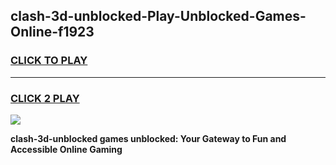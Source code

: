 
## clash-3d-unblocked-Play-Unblocked-Games-Online-f1923
<h3>
<a href="https://premium76.site?title=clash-3d-unblocked&ref=25A">CLICK TO PLAY</a></h3>
<hr>

<h3>
<a href="https://premium76.site?title=clash-3d-unblocked&ref=25A">CLICK 2 PLAY</a>
  
</h3>

<a href="https://premium76.site?title=clash-3d-unblocked&ref=25A"><img src="https://clearcache.store/games.png"></a>


**clash-3d-unblocked games unblocked: Your Gateway to Fun and Accessible Online Gaming**
